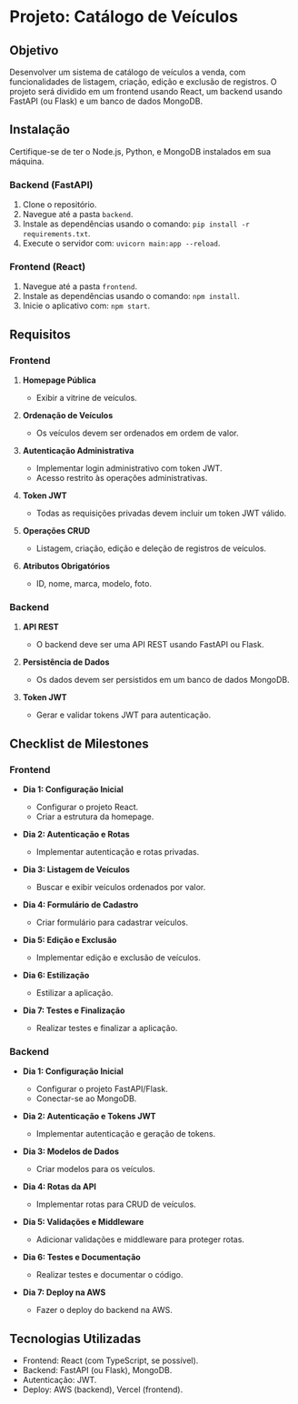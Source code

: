 # Projeto: Catálogo de Veículos

## Objetivo
Desenvolver um sistema de catálogo de veículos a venda, com funcionalidades de listagem, criação, edição e exclusão de registros. O projeto será dividido em um frontend usando React, um backend usando FastAPI (ou Flask) e um banco de dados MongoDB.

## Instalação
Certifique-se de ter o Node.js, Python, e MongoDB instalados em sua máquina.

### Backend (FastAPI)
1. Clone o repositório.
2. Navegue até a pasta `backend`.
3. Instale as dependências usando o comando: `pip install -r requirements.txt`.
4. Execute o servidor com: `uvicorn main:app --reload`.

### Frontend (React)
1. Navegue até a pasta `frontend`.
2. Instale as dependências usando o comando: `npm install`.
3. Inicie o aplicativo com: `npm start`.

## Requisitos

### Frontend
1. **Homepage Pública**
   - Exibir a vitrine de veículos.

2. **Ordenação de Veículos**
   - Os veículos devem ser ordenados em ordem de valor.

3. **Autenticação Administrativa**
   - Implementar login administrativo com token JWT.
   - Acesso restrito às operações administrativas.

4. **Token JWT**
   - Todas as requisições privadas devem incluir um token JWT válido.

5. **Operações CRUD**
   - Listagem, criação, edição e deleção de registros de veículos.

6. **Atributos Obrigatórios**
   - ID, nome, marca, modelo, foto.

### Backend
1. **API REST**
   - O backend deve ser uma API REST usando FastAPI ou Flask.

2. **Persistência de Dados**
   - Os dados devem ser persistidos em um banco de dados MongoDB.

3. **Token JWT**
   - Gerar e validar tokens JWT para autenticação.

## Checklist de Milestones

### Frontend
- **Dia 1: Configuração Inicial**
  - Configurar o projeto React.
  - Criar a estrutura da homepage.

- **Dia 2: Autenticação e Rotas**
  - Implementar autenticação e rotas privadas.

- **Dia 3: Listagem de Veículos**
  - Buscar e exibir veículos ordenados por valor.

- **Dia 4: Formulário de Cadastro**
  - Criar formulário para cadastrar veículos.

- **Dia 5: Edição e Exclusão**
  - Implementar edição e exclusão de veículos.

- **Dia 6: Estilização**
  - Estilizar a aplicação.

- **Dia 7: Testes e Finalização**
  - Realizar testes e finalizar a aplicação.

### Backend
- **Dia 1: Configuração Inicial**
  - Configurar o projeto FastAPI/Flask.
  - Conectar-se ao MongoDB.

- **Dia 2: Autenticação e Tokens JWT**
  - Implementar autenticação e geração de tokens.

- **Dia 3: Modelos de Dados**
  - Criar modelos para os veículos.

- **Dia 4: Rotas da API**
  - Implementar rotas para CRUD de veículos.

- **Dia 5: Validações e Middleware**
  - Adicionar validações e middleware para proteger rotas.

- **Dia 6: Testes e Documentação**
  - Realizar testes e documentar o código.

- **Dia 7: Deploy na AWS**
  - Fazer o deploy do backend na AWS.

## Tecnologias Utilizadas
- Frontend: React (com TypeScript, se possível).
- Backend: FastAPI (ou Flask), MongoDB.
- Autenticação: JWT.
- Deploy: AWS (backend), Vercel (frontend).
